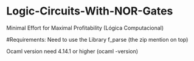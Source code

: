 # Logic-Circuits-With-NOR-Gates
Minimal Effort for Maximal Profitability (Lógica Computacional)


#Requirements: 
Need to use the Library f_parse (the zip mention on top)



Ocaml version need 4.14.1 or higher (ocaml -version)
